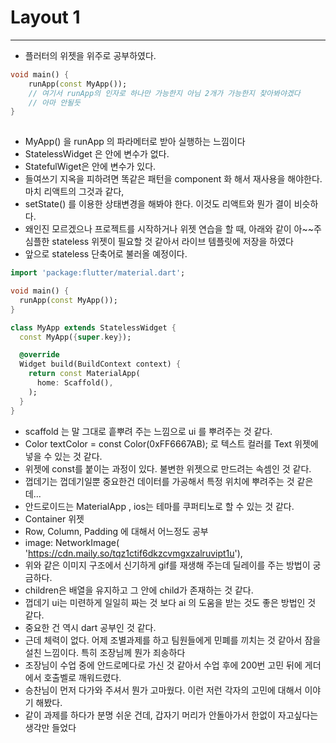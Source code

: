# Layout 1
<hr>

- 플러터의 위젯을 위주로 공부하였다.

```dart
void main() {
    runApp(const MyApp());
    // 여기서 runApp의 인자로 하나만 가능한지 아님 2개가 가능한지 찾아봐야겠다
    // 아마 안될듯
}
    
```
- MyApp() 을 runApp 의 파라메터로 받아 실행하는 느낌이다
- StatelessWidget 은 안에 변수가 없다.
- StatefulWiget은 안에 변수가 있다.
- 들여쓰기 지옥을 피하려면 똑같은 패턴을 component 화 해서 재사용을 해야한다. 마치 리액트의 그것과 같다,
- setState() 를 이용한 상태변경을 해봐야 한다. 이것도 리액트와 뭔가 결이 비슷하다.
- 왜인진 모르겠으나 프로젝트를 시작하거나 위젯 연습을 할 때, 아래와 같이 아~~주 심플한 stateless 위젯이 필요할 것 같아서 라이브 템플릿에 저장을 하였다
- 앞으로 stateless 단축어로 불러올 예정이다.
```dart
import 'package:flutter/material.dart';

void main() {
  runApp(const MyApp());
}

class MyApp extends StatelessWidget {
  const MyApp({super.key});

  @override
  Widget build(BuildContext context) {
    return const MaterialApp(
      home: Scaffold(),
    );
  }
}    

```
- scaffold 는 말 그대로 흩뿌려 주는 느낌으로 ui 를 뿌려주는 것 같다.
- Color textColor = const Color(0xFF6667AB); 로 텍스트 컬러를 Text 위젯에 넣을 수 있는 것 같다.
- 위젯에 const를 붙이는 과정이 있다. 불변한 위젯으로 만드려는 속셈인 것 같다.
- 껍데기는 껍데기일뿐 중요한건 데이터를 가공해서 특정 위치에 뿌려주는 것 같은데...
- 안드로이드는 MaterialApp , ios는 테마를 쿠퍼티노로 할 수 있는 것 같다.
- Container 위젯
- Row, Column, Padding 에 대해서 어느정도 공부
-  image: NetworkImage(
   'https://cdn.maily.so/tqz1ctif6dkzcvmgxzalruvipt1u'),
- 위와 같은 이미지 구조에서 신기하게 gif를 재생해 주는데 딜레이를 주는 방법이 궁금하다.
- children은 배열을 유지하고 그 안에 child가 존재하는 것 같다.
- 껍데기 ui는 미련하게 일일히 짜는 것 보다 ai 의 도움을 받는 것도 좋은 방법인 것 같다.
- 중요한 건 역시 dart 공부인 것 같다.
- 근데 체력이 없다. 어제 조별과제를 하고 팀원들에게 민폐를 끼치는 것 같아서 잠을 설친 느낌이다. 특히 조장님께 뭔가 죄송하다
- 조장님이 수업 중에 안드로메다로 가신 것 같아서 수업 후에 200번 고민 뒤에 게더에서 호출벨로 깨워드렸다.
- 승찬님이 먼저 다가와 주셔서 뭔가 고마웠다. 이런 저런 각자의 고민에 대해서 이야기 해봤다.
- 같이 과제를 하다가 분명 쉬운 건데, 갑자기 머리가 안돌아가서 한없이 자고싶다는 생각만 들었다
